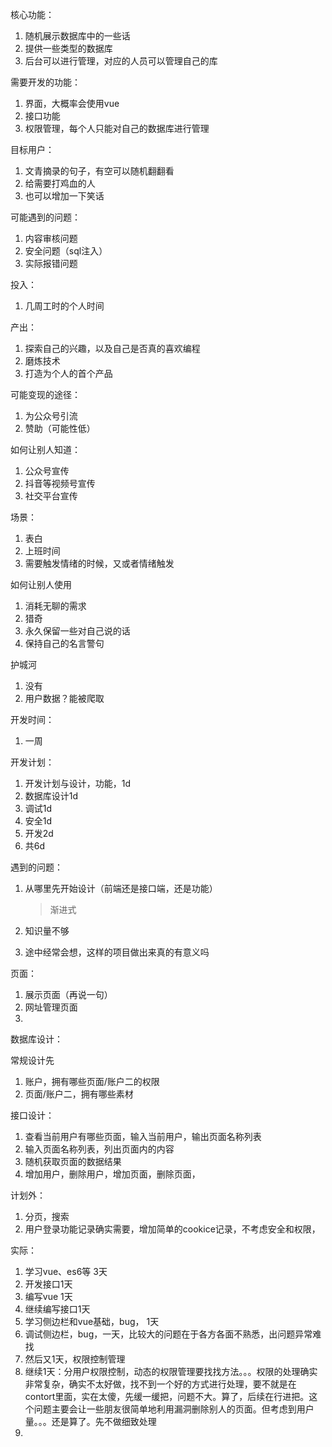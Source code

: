 核心功能：

1. 随机展示数据库中的一些话
2. 提供一些类型的数据库
3. 后台可以进行管理，对应的人员可以管理自己的库

需要开发的功能：

1. 界面，大概率会使用vue
2. 接口功能
3. 权限管理，每个人只能对自己的数据库进行管理

目标用户：

1. 文青摘录的句子，有空可以随机翻翻看
2. 给需要打鸡血的人
3. 也可以增加一下笑话

可能遇到的问题：

1. 内容审核问题
2. 安全问题（sql注入）
3. 实际报错问题

投入：

1. 几周工时的个人时间

产出：

1. 探索自己的兴趣，以及自己是否真的喜欢编程
2. 磨炼技术
3. 打造为个人的首个产品

可能变现的途径：

1. 为公众号引流
2. 赞助（可能性低）

如何让别人知道：

1. 公众号宣传
2. 抖音等视频号宣传
3. 社交平台宣传

场景：

1. 表白
2. 上班时间
3. 需要触发情绪的时候，又或者情绪触发

如何让别人使用

1. 消耗无聊的需求
2. 猎奇
3. 永久保留一些对自己说的话
4. 保持自己的名言警句

护城河

1. 没有
2. 用户数据？能被爬取

开发时间：

1. 一周

开发计划：

1. 开发计划与设计，功能，1d
2. 数据库设计1d
3. 调试1d
4. 安全1d
5. 开发2d
6. 共6d

遇到的问题：

1. 从哪里先开始设计（前端还是接口端，还是功能）

   > 渐进式

2. 知识量不够

3. 途中经常会想，这样的项目做出来真的有意义吗

页面：

1. 展示页面（再说一句）
2. 网址管理页面
3. 

数据库设计：

常规设计先

1. 账户，拥有哪些页面/账户二的权限
2. 页面/账户二，拥有哪些素材

接口设计：

1. 查看当前用户有哪些页面，输入当前用户，输出页面名称列表
2. 输入页面名称列表，列出页面内的内容
3. 随机获取页面的数据结果
4. 增加用户，删除用户，增加页面，删除页面，

计划外：

1. 分页，搜索
2. 用户登录功能记录确实需要，增加简单的cookice记录，不考虑安全和权限，

实际：

1. 学习vue、es6等 3天
2. 开发接口1天
3. 编写vue 1天
4. 继续编写接口1天
5. 学习侧边栏和vue基础，bug， 1天
6. 调试侧边栏，bug，一天，比较大的问题在于各方各面不熟悉，出问题异常难找
7. 然后又1天，权限控制管理
8. 继续1天：分用户权限控制，动态的权限管理要找找方法。。。权限的处理确实非常复杂，确实不太好做，找不到一个好的方式进行处理，要不就是在contort里面，实在太傻，先缓一缓把，问题不大。算了，后续在行进把。这个问题主要会让一些朋友很简单地利用漏洞删除别人的页面。但考虑到用户量。。。还是算了。先不做细致处理
9. 






